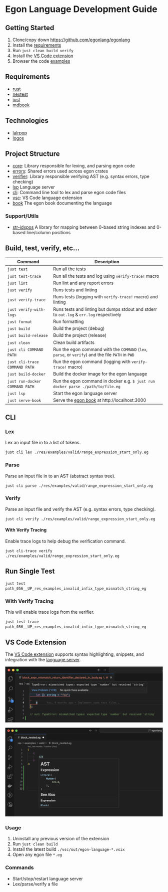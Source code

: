 # Egon Language Development Guide

## Getting Started

1. Clone/copy down https://github.com/egonlang/egonlang
2. Install the [requirements](#requirements)
3. Run `just clean build verify`
4. Install the [VS Code extension](#vs-code-extension)
5. Browser the code [examples](./res/examples/)

## Requirements

- [rust](https://www.rust-lang.org/)
- [nextest](https://nexte.st/)
- [just](https://just.systems/)
- [mdbook](https://rust-lang.github.io/mdBook/index.html)

## Technologies

- [lalrpop](https://lalrpop.github.io/lalrpop/)
- [logos](https://docs.rs/logos/latest/logos/)

## Project Structure

- [core](./egonlang-core/): Library responsible for lexing, and parsing egon code
- [errors](./egonlang-errors/): Shared errors used across egon crates
- [verifier](./egonlang-verifier/): Library responsible verifying AST (e.g. syntax errors, type checking)
- [lsp](./egonlang-lsp/) Language server
- [cli](./egonlang-cli/): Command line tool to lex and parse egon code files 
- [vsc](./vsc/): VS Code language extension
- [book](./egon-book/) The egon book documenting the language

### Support/Utils

- [str-idxpos](./str-idxpos/) A library for mapping between 0-based string indexes and 0-based line/column positions

## Build, test, verify, etc...

| Command                        | Description                                                                                        |
| ------------------------------ | -------------------------------------------------------------------------------------------------- |
| `just test`                    | Run all the tests                                                                                  |
| `just test-trace`              | Run all the tests and log using `verify-trace!` macro                                              |
| `just lint`                    | Run lint and any report errors                                                                     |
| `just verify`                  | Runs tests and linting                                                                             |
| `just verify-trace`            | Runs tests (logging with `verify-trace!` macro) and linting                                        |
| `just verify-with-logs`        | Runs tests and linting but dumps stdout and stderr to `out.log` & `err.log` respectively           |
| `just format`                  | Run formatting                                                                                     |
| `just build`                   | Build the project (debug)                                                                          |
| `just build-release`           | Build the project (release)                                                                        |
| `just clean`                   | Clean build artifacts                                                                              |
| `just cli COMMAND PATH`        | Run the egon command with the `COMMAND` (`lex`, `parse`, or `verify`) and the file `PATH` in `PWD` |
| `just cli-trace COMMAND PATH`  | Run the egon command (logging with `verify-trace!` macro)                                          |
| `just build-docker`            | Build the docker image for the egon language                                                       |
| `just run-docker COMMAND PATH` | Run the egon command in docker e.g. `$ just run docker parse ./path/to/file.eg`                    |
| `just lsp`                     | Start the egon language server                                                                     |
| `just serve-book`              | Serve the [egon book](./egon-book/) at http://localhost:3000                                       |

## CLI

### Lex

Lex an input file in to a list of tokens.

```shell
just cli lex ./res/examples/valid/range_expression_start_only.eg 
```

### Parse

Parse an input file in to an AST (abstract syntax tree).

```shell
just cli parse ./res/examples/valid/range_expression_start_only.eg 
```

### Verify

Parse an input file and verify the AST (e.g. syntax errors, type checking).

```shell
just cli verify ./res/examples/valid/range_expression_start_only.eg 
```

#### With Verify Tracing

Enable trace logs to help debug the verification command.

```shell
just cli-trace verify ./res/examples/valid/range_expression_start_only.eg 
```

## Run Single Test

```shell
just test path_056__UP_res_examples_invalid_infix_type_mismatch_string_eg
```

### With Verify Tracing

This will enable trace logs from the verifier.

```shell
just test-trace path_056__UP_res_examples_invalid_infix_type_mismatch_string_eg
```

## VS Code Extension

The [VS Code extension](./vsc/) supports syntax highlighting, snippets, and integration with the [language server](./egonlang-lsp/).

![Screenshot of vsc extension providing errors from language server](./vsc_typechecking_example.png)

![Screenshot of vsc extension providing hover info of AST nodes](./vsc_ast_hover_info.png)

### Usage

1. Uninstall any previous version of the extension
2. Run `just clean build`
3. Install the latest build `./vsc/out/egon-language-*.vsix`
4. Open any egon file `*.eg`

### Commands

- Start/stop/restart language server
- Lex/parse/verify a file
